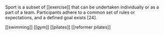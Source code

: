 Sport is a subset of [[exercise]] that can be undertaken individually or as a part of a team. Participants adhere to a common set of rules or expectations, and a defined goal exists [24].

[[swimming]]
[[gym]]
[[pilates]]
[[reformer pilates]]
